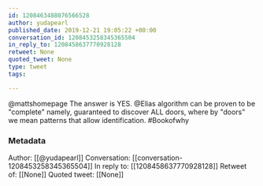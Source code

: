 ```yaml
---
id: 1208463488076566528
author: yudapearl
published_date: 2019-12-21 19:05:22 +00:00
conversation_id: 1208453258345365504
in_reply_to: 1208458637770928128
retweet: None
quoted_tweet: None
type: tweet
tags:

---
```


@mattshomepage The answer is YES. @Elias algorithm can be proven to be "complete" namely, guaranteed to discover ALL doors, where by "doors" we mean patterns that allow identification. #Bookofwhy

### Metadata

Author: [[@yudapearl]]
Conversation: [[conversation-1208453258345365504]]
In reply to: [[1208458637770928128]]
Retweet of: [[None]]
Quoted tweet: [[None]]
